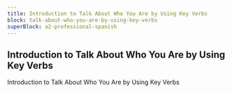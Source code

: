```yaml
---
title: Introduction to Talk About Who You Are by Using Key Verbs
block: talk-about-who-you-are-by-using-key-verbs
superBlock: a2-professional-spanish
---
```


## Introduction to Talk About Who You Are by Using Key Verbs

Introduction to Talk About Who You Are by Using Key Verbs
